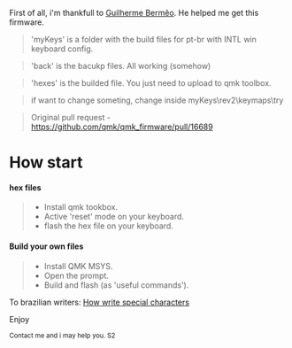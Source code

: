 First of all, i'm thankfull to [Guilherme Bermêo](https://github.com/GMBermeo). He helped me get this firmware.

> 'myKeys' is a folder with the build files for pt-br with INTL win keyboard config.

> 'back' is the bacukp files. All working (somehow)

> 'hexes' is the builded file. You just need to upload to qmk toolbox.

> if want to change someting, change inside myKeys\rev2\keymaps\try

> Original pull request - <https://github.com/qmk/qmk_firmware/pull/16689>

# How start

 ####  hex files
>
> - Install qmk tookbox.
> - Active 'reset' mode on your keyboard. 
> - flash the hex file on your keyboard. 


 ####  Build your own files
>
> - Install QMK MSYS.
> - Open the prompt. 
> - Build and flash (as 'useful commands').


To brazilian writers:
[How write special characters](https://pt.wikihow.com/Digitar-Caracteres-Estrangeiros-em-Teclado-Americano#:~:text=Por%20exemplo%2C%20ao%20clicar%20na%20tecla%20%5B%E2%80%98%5D%2C)

Enjoy

<sup> Contact me and i may help you. S2 </sup>
